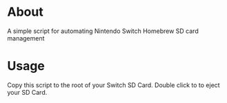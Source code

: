 # About
A simple script for automating Nintendo Switch Homebrew SD card management

# Usage
Copy this script to the root of your Switch SD Card. Double click to to eject your SD Card.
